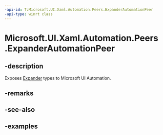 ```yaml
---
-api-id: T:Microsoft.UI.Xaml.Automation.Peers.ExpanderAutomationPeer
-api-type: winrt class
---
```


# Microsoft.UI.Xaml.Automation.Peers.ExpanderAutomationPeer

<!--
public class ExpanderAutomationPeer : Windows.UI.Xaml.Automation.Peers.FrameworkElementAutomationPeer, Windows.UI.Xaml.Automation.Provider.IExpandCollapseProvider
-->


## -description

Exposes [Expander](../microsoft.ui.xaml.controls/expander.md) types to Microsoft UI Automation.

## -remarks

## -see-also

## -examples


